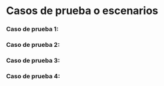 # Casos de prueba o escenarios


### Caso de prueba 1: 


### Caso de prueba 2: 


### Caso de prueba 3: 

### Caso de prueba 4: 
        
